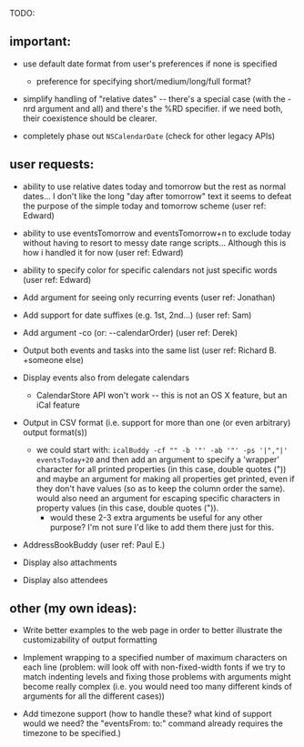 
TODO:

important:
-------------------------

- use default date format from user's preferences if none is specified
    - preference for specifying short/medium/long/full format?

- simplify handling of "relative dates" -- there's a special case (with the
  -nrd argument and all) and there's the %RD specifier. if we need both, their
  coexistence should be clearer.
- completely phase out `NSCalendarDate` (check for other legacy APIs)


user requests:
-------------------------

- ability to use relative dates today and tomorrow but the rest as normal
  dates... I don't like the long "day after tomorrow" text it seems to defeat
  the purpose of the simple today and tomorrow scheme (user ref: Edward)

- ability to use eventsTomorrow and eventsTomorrow+n to exclude today without
  having to resort to messy date range scripts... Although this is how i
  handled it for now (user ref: Edward)

- ability to specify color for specific calendars not just specific words (user
  ref: Edward)

- Add argument for seeing only recurring events (user ref: Jonathan)
- Add support for date suffixes (e.g. 1st, 2nd...) (user ref: Sam)
- Add argument -co (or: --calendarOrder) (user ref: Derek)
- Output both events and tasks into the same list (user ref: Richard B.
  +someone else)
- Display events also from delegate calendars
    - CalendarStore API won't work -- this is not an OS X feature, but an iCal
      feature
- Output in CSV format (i.e. support for more than one (or even arbitrary)
  output format(s))
	- we could start with: `icalBuddy -cf "" -b '"' -ab '"' -ps '|","|'
	  eventsToday+20` and then add an argument to specify a 'wrapper' character
	  for all printed properties (in this case, double quotes (")) and maybe an
	  argument for making all properties get printed, even if they don't have
	  values (so as to keep the column order the same). would also need an
	  argument for escaping specific characters in property values (in this
	  case, double quotes (")).
	  	- would these 2-3 extra arguments be useful for any other purpose? I'm
	  	  not sure I'd like to add them there just for this.
- AddressBookBuddy (user ref: Paul E.)
- Display also attachments
- Display also attendees


other (my own ideas):
-------------------------

- Write better examples to the web page in order to better illustrate the
  customizability of output formatting
- Implement wrapping to a specified number of maximum characters on each line
  (problem: will look off with non-fixed-width fonts if we try to match
  indenting levels and fixing those problems with arguments might become really
  complex (i.e. you would need too many different kinds of arguments for all
  the different cases))

- Add timezone support (how to handle these? what kind of support would we
  need? the "eventsFrom: to:" command already requires the timezone to be
  specified.)



